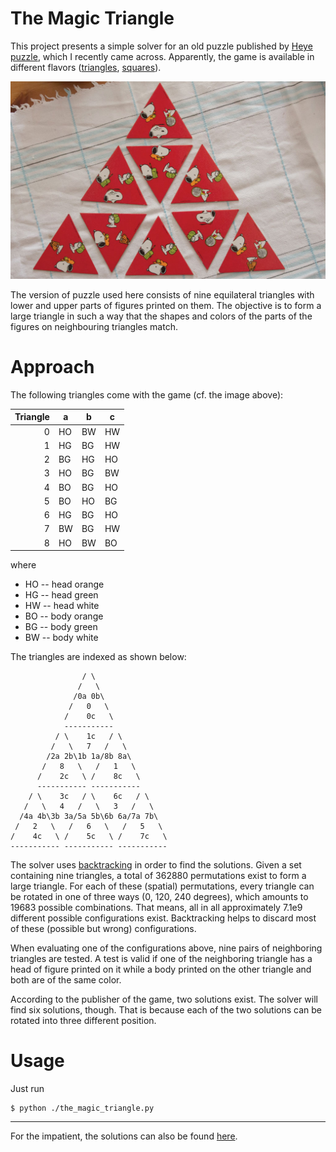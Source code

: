 # The Magic Triangle

This project presents a simple solver for an old puzzle published by
[Heye puzzle], which I recently came across. Apparently, the game is
available in different flavors ([triangles][1], [squares][2]).

![Snoopy - The Magic Triangle, Heye](doc/snoopy-the-magic-triangle.jpg)

The version of puzzle used here consists of nine equilateral triangles
with lower and upper parts of figures printed on them. The objective is
to form a large triangle in such a way that the shapes and colors of the
parts of the figures on neighbouring triangles match.

# Approach

The following triangles come with the game (cf. the image above):

| Triangle  |  a  |  b  |  c  |
|----------:|-----|-----|-----|
|         0 |  HO |  BW |  HW |
|         1 |  HG |  BG |  HW |
|         2 |  BG |  HG |  HO |
|         3 |  HO |  BG |  BW |
|         4 |  BO |  BG |  HO |
|         5 |  BO |  HO |  BG |
|         6 |  HG |  BG |  HO |
|         7 |  BW |  BG |  HW |
|         8 |  HO |  BW |  BO |

where

* HO -- head orange
* HG -- head green
* HW -- head white
* BO -- body orange
* BG -- body green
* BW -- body white

The triangles are indexed as shown below:


	                / \    
	               /   \   
	              /0a 0b\  
	             /   0   \ 
	            /    0c   \ 
	            ----------- 
	          / \    1c   / \     
	         /   \   7   /   \    
	        /2a 2b\1b 1a/8b 8a\   
	       /   8   \   /   1   \ 
	      /    2c   \ /    8c   \ 
	      ----------- ----------- 
	    / \    3c   / \    6c   / \     
	   /   \   4   /   \   3   /   \    
	  /4a 4b\3b 3a/5a 5b\6b 6a/7a 7b\   
	 /   2   \   /   6   \   /   5   \ 
	/    4c   \ /    5c   \ /    7c   \ 
	----------- ----------- ----------- 

The solver uses [backtracking][3] in order to find the solutions. Given
a set containing nine triangles, a total of 362880 permutations exist to
form a large triangle. For each of these (spatial) permutations, every
triangle can be rotated in one of three ways (0, 120, 240 degrees),
which amounts to 19683 possible combinations. That means, all in all
approximately 7.1e9 different possible configurations exist.
Backtracking helps to discard most of these (possible but wrong)
configurations.

When evaluating one of the configurations above, nine pairs of
neighboring triangles are tested. A test is valid if one of the
neighboring triangle has a head of figure printed on it while a body
printed on the other triangle and both are of the same color.

According to the publisher of the game, two solutions exist. The solver
will find six solutions, though. That is because each of the two
solutions can be rotated into three different position.

# Usage

Just run

	$ python ./the_magic_triangle.py

----

For the impatient, the solutions can also be found [here](doc/solutions.txt).

[1]: http://www.google.de/search?q=heye+magische+dreieck&prmd=ivns&source=lnms&tbm=isch
[2]: http://heye-puzzle.de/kategorie/crazy-9/
[3]: https://en.wikipedia.org/wiki/Backtracking
[Heye puzzle]: http://heye-puzzle.de

